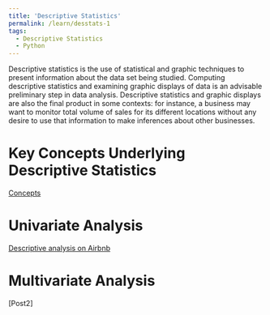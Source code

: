 ```yaml
---
title: 'Descriptive Statistics'
permalink: /learn/desstats-1
tags:
  - Descriptive Statistics
  - Python
---
```


Descriptive statistics is the use of statistical and graphic techniques to present information about
the data set being studied. Computing descriptive statistics and examining graphic
displays of data is an advisable preliminary step in data analysis. Descriptive statistics and graphic displays are
also the final product in some contexts: for instance, a business may want to
monitor total volume of sales for its different locations without any desire to use
that information to make inferences about other businesses. 



Key Concepts Underlying Descriptive Statistics
======
[Concepts](https://www.google.com)

Univariate Analysis
======
[Descriptive analysis on Airbnb](https://nbviewer.jupyter.org/github/rakash/images/blob/master/descriptive-statistics-on-berlin-airbnb-data.ipynb)

Multivariate Analysis
======
[Post2]

